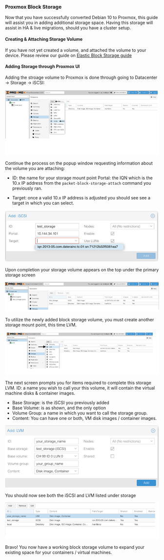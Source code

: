 <!--
<meta>
{
    "title":"Proxmox & Block Storage",
    "description":"Utilizing Block Storage with Proxmox",
    "author":"mo",
    "github":"usrdev",
    "date": "2019/11/12",
    "email":"mo@packet.com",
    "tag":["Proxmox", "EBS", "BlockStorage]
}
</meta>
-->
### Proxmox Block Storage 

Now that you have successfully converted Debian 10 to Proxmox, this guide will assist you in adding additional storage space. Having this storage will assist in HA & live migrations, should you have a cluster setup. 


#### Creating & Attaching Storage Volume

If you have not yet created a volume, and attached the volume to your device. Please review our guide on [Elastic Block Storage guide]()




#### Adding Storage through Proxmox UI

Adding the stroage volume to Proxmox is done through going to Datacenter → Storage → iSCSI: 

![proxmox-storage](/images/proxmox-blockstorage/proxmox-storage1.png)

Continue the process on the popup window requesting information about the volume you are attaching: 

* ID: the name for your storage mount point
Portal: the IQN which is the 10.x IP address from the `packet-block-storage-attach` command you previously ran. 

* Target: once a valid 10.x IP address is adjusted you should see see a target in which you can select. 

![proxmox-storage](/images/proxmox-blockstorage/proxmox-storage2.png)

Upon completion your storage volume appears on the top under the primary storage screen 

![proxmox-storage](/images/proxmox-blockstorage/proxmox-storage3.png)

To utilize the newly added block storage volume, you must create another storage mount point, this time LVM. 

![proxmox-storage](/images/proxmox-blockstorage/proxmox-storage4.png)

The next screen prompts you for items required to complete this storage LVM. 
ID: a name you wish to call your this volume, it will contain the virtual machine disks & container images.

* Base Storage: is the iSCSI you previously added 
* Base Volume: is as shown, and the only option
* Volume Group: a name in which you want to call the storage group. 
* Content: You can have one or both, VM disk images / container images.

![proxmox-storage](/images/proxmox-blockstorage/proxmox-storage5.png)

You should now see both the iSCSI and LVM listed under storage

![proxmox-storage](/images/proxmox-blockstorage/proxmox-storage6.png)

Bravo! You now have a working block storage volume to expand your existing space for your containers / virtual machines. 